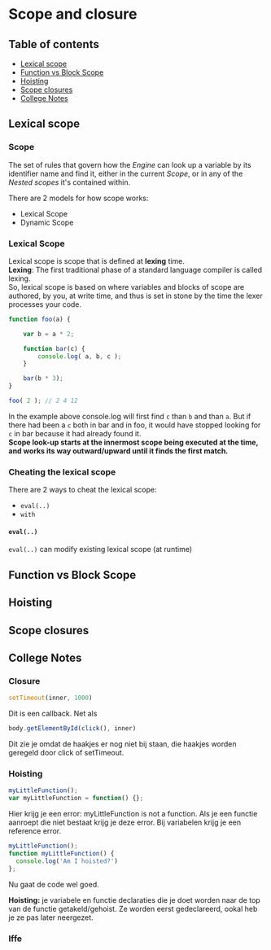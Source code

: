 # Scope and closure

## Table of contents
- [Lexical scope](#lexical-scope)
- [Function vs Block Scope](#function-vs-block-scope)
- [Hoisting](#hoisting)
- [Scope closures](#scope-closures)
- [College Notes](#college-notes)

## Lexical scope

### Scope  
The set of rules that govern how the *Engine* can look up a variable by its identifier name and find it, either in the current *Scope*, or in any of the *Nested scopes* it's contained within. 

There are 2 models for how scope works: 
- Lexical Scope
- Dynamic Scope

### Lexical Scope
Lexical scope is scope that is defined at **lexing** time.  
**Lexing**: The first traditional phase of a standard language compiler is called lexing.  
So, lexical scope is based on where variables and blocks of scope are authored, by you, at write time, and thus is set in stone by the time the lexer processes your code.

```javascript
function foo(a) {

	var b = a * 2;

	function bar(c) {
		console.log( a, b, c );
	}

	bar(b * 3);
}

foo( 2 ); // 2 4 12
```
In the example above console.log will first find ```c``` than ```b``` and than ```a```. But if there had been a ```c``` both in bar and in foo, it would have stopped looking for ```c``` in bar because it had already found it.  
**Scope look-up starts at the innermost scope being executed at the time, and works its way outward/upward until it finds the first match.**

### Cheating the lexical scope
There are 2 ways to cheat the lexical scope: 
- ```eval(..)```
- ```with```

#### ```eval(..)```
```eval(..)``` can modify existing lexical scope (at runtime)


## Function vs Block Scope

## Hoisting

## Scope closures

## College Notes

### Closure
```javascript
setTimeout(inner, 1000)
```
Dit is een callback. Net als
```javascript
body.getElementById(click(), inner)
```
Dit zie je omdat de haakjes er nog niet bij staan, die haakjes worden geregeld door click of setTimeout.

### Hoisting

``` javascript
myLittleFunction();
var myLittleFunction = function() {};
```
Hier krijg je een error: myLittleFunction is not a function. Als je een functie aanroept die niet bestaat krijg je deze error. Bij variabelen krijg je een reference error. 

``` javascript
myLittleFunction();
function myLittleFunction() {
  console.log('Am I hoisted?')
};
```

Nu gaat de code wel goed.

**Hoisting:** je variabele en functie declaraties die je doet worden naar de top van de functie getakeld/gehoist. Ze worden eerst gedeclareerd, ookal heb je ze pas later neergezet.

### Iffe

